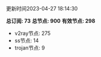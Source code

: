 更新时间2023-04-27 18:14:30

**总订阅: 73**
**总节点: 900**
**有效节点: 298**
- v2ray节点: 275
- ss节点: 14
- trojan节点: 9
